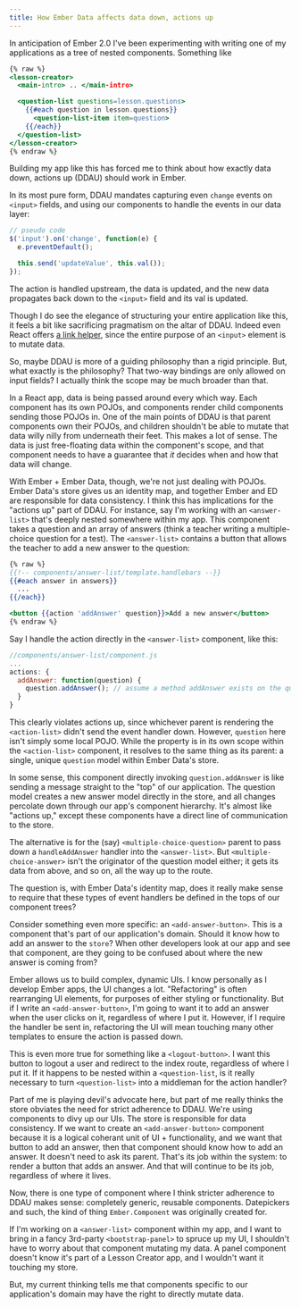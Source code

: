 ```yaml
---
title: How Ember Data affects data down, actions up
---
```


In anticipation of Ember 2.0 I've been experimenting with writing one of my applications as a tree of nested components. Something like

```handlebars
{% raw %}
<lesson-creator>
  <main-intro> .. </main-intro>

  <question-list questions=lesson.questions>
    {{#each question in lesson.questions}}
      <question-list-item item=question>
    {{/each}}
  </question-list>
</lesson-creator>
{% endraw %}
```

Building my app like this has forced me to think about how exactly data down, actions up (DDAU) should work in Ember.

In its most pure form, DDAU mandates capturing even `change` events on `<input>` fields, and using our components to handle the events in our data layer:

```js
// pseudo code
$('input').on('change', function(e) {
  e.preventDefault();

  this.send('updateValue', this.val());
});
```

The action is handled upstream, the data is updated, and the new data propagates back down to the `<input>` field and its val is updated.

Though I do see the elegance of structuring your entire application like this, it feels a bit like sacrificing pragmatism on the altar of DDAU. Indeed even React offers [a link helper](http://facebook.github.io/react/docs/two-way-binding-helpers.html), since the entire purpose of an `<input>` element is to mutate data.

So, maybe DDAU is more of a guiding philosophy than a rigid principle. But, what exactly is the philosophy? That two-way bindings are only allowed on input fields? I actually think the scope may be much broader than that.

In a React app, data is being passed around every which way. Each component has its own POJOs, and components render child components sending those POJOs in. One of the main points of DDAU is that parent components own their POJOs, and children shouldn't be able to mutate that data willy nilly from underneath their feet. This makes a lot of sense. The data is just free-floating data within the component's scope, and that component needs to have a guarantee that *it* decides when and how that data will change.

With Ember + Ember Data, though, we're not just dealing with POJOs. Ember Data's store gives us an identity map, and together Ember and ED are responsible for data consistency. I think this has implications for the "actions up" part of DDAU. For instance, say I'm working with an `<answer-list>` that's deeply nested somewhere within my app. This component takes a question and an array of answers (think a teacher writing a multiple-choice question for a test). The `<answer-list>` contains a button that allows the teacher to add a new answer to the question:

```handlebars
{% raw %}
{{!-- components/answer-list/template.handlebars --}}
{{#each answer in answers}}
  ...
{{/each}}

<button {{action 'addAnswer' question}}>Add a new answer</button>
{% endraw %}
```

Say I handle the action directly in the `<answer-list>` component, like this:

```js
//components/answer-list/component.js
...
actions: {
  addAnswer: function(question) {
    question.addAnswer(); // assume a method addAnswer exists on the question
  }
}
```

This clearly violates actions up, since whichever parent is rendering the `<action-list>` didn't send the event handler down. However, `question` here isn't simply some local POJO. While the property is in its own scope within the `<action-list>` component, it resolves to the same thing as its parent: a single, unique `question` model within Ember Data's store.

In some sense, this component directly invoking `question.addAnswer` is like sending a message straight to the "top" of our application. The question model creates a new answer model directly in the store, and all changes percolate down through our app's component hierarchy. It's almost like "actions up," except these components have a direct line of communication to the store.

The alternative is for the (say) `<multiple-choice-question>` parent to pass down a `handleAddAnswer` handler into the `<answer-list>`. But `<multiple-choice-answer>` isn't the originator of the question model either; it gets its data from above, and so on, all the way up to the route.

The question is, with Ember Data's identity map, does it really make sense to require that these types of event handlers be defined in the tops of our component trees?

Consider something even more specific: an `<add-answer-button>`. This is a component that's part of our application's domain. Should it know how to add an answer to the `store`? When other developers look at our app and see that component, are they going to be confused about where the new answer is coming from?

Ember allows us to build complex, dynamic UIs. I know personally as I develop Ember apps, the UI changes a lot. "Refactoring" is often rearranging UI elements, for purposes of either styling or functionality. But if I write an `<add-answer-button>`, I'm going to want it to add an answer when the user clicks on it, regardless of where I put it. However, if I require the handler be sent in, refactoring the UI will mean touching many other templates to ensure the action is passed down.

This is even more true for something like a `<logout-button>`. I want this button to logout a user and redirect to the index route, regardless of where I put it. If it happens to be nested within a `<question-list`, is it really necessary to turn `<question-list>` into a middleman for the action handler?

Part of me is playing devil's advocate here, but part of me really thinks the store obviates the need for strict adherence to DDAU. We're using components to divy up our UIs. The store is responsible for data consistency. If we want to create an `<add-answer-button>` component because it is a logical coherant unit of UI + functionality, and we want that button to add an answer, then that component should know how to add an answer. It doesn't need to ask its parent. That's its job within the system: to render a button that adds an answer. And that will continue to be its job, regardless of where it lives.

Now, there is one type of component where I think stricter adherence to DDAU makes sense: completely generic, reusable components. Datepickers and such, the kind of thing `Ember.Component` was originally created for.

If I'm working on a `<answer-list>` component within my app, and I want to bring in a fancy 3rd-party `<bootstrap-panel>` to spruce up my UI, I shouldn't have to worry about that component mutating my data. A panel component doesn't know it's part of a Lesson Creator app, and I wouldn't want it touching my store.

But, my current thinking tells me that components specific to our application's domain may have the right to directly mutate data.
